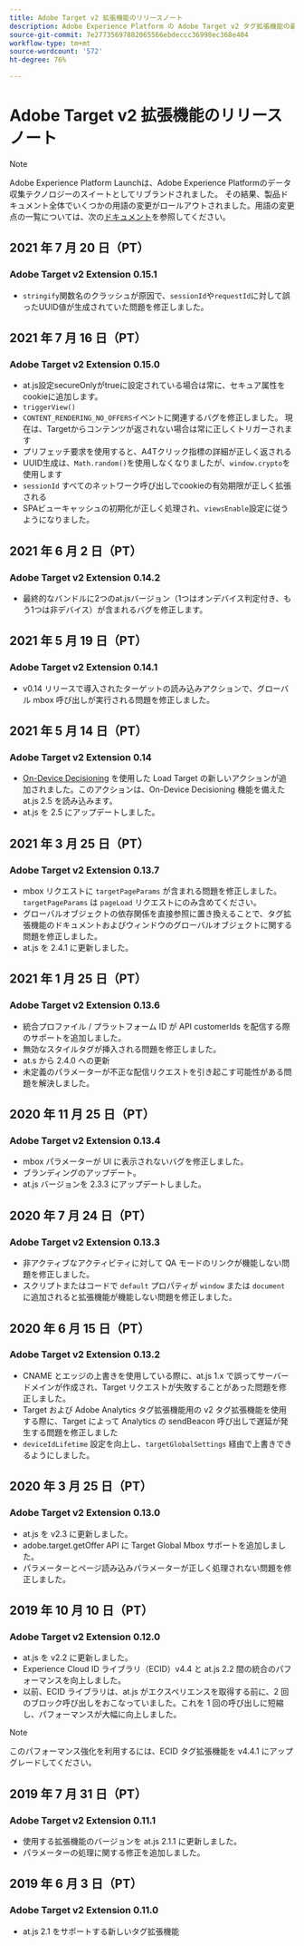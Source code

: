 ```yaml
---
title: Adobe Target v2 拡張機能のリリースノート
description: Adobe Experience Platform の Adobe Target v2 タグ拡張機能の最新リリースノートです。
source-git-commit: 7e27735697882065566ebdeccc36998ec368e404
workflow-type: tm+mt
source-wordcount: '572'
ht-degree: 76%

---
```


# Adobe Target v2 拡張機能のリリースノート

>[!NOTE]
>
>Adobe Experience Platform Launchは、Adobe Experience Platformのデータ収集テクノロジーのスイートとしてリブランドされました。 その結果、製品ドキュメント全体でいくつかの用語の変更がロールアウトされました。用語の変更点の一覧については、次の[ドキュメント](../../../term-updates.md)を参照してください。

## 2021 年 7 月 20 日（PT）

### Adobe Target v2 Extension 0.15.1

- `stringify`関数名のクラッシュが原因で、`sessionId`や`requestId`に対して誤ったUUID値が生成されていた問題を修正しました。

## 2021 年 7 月 16 日（PT）

### Adobe Target v2 Extension 0.15.0

- at.js設定secureOnlyがtrueに設定されている場合は常に、セキュア属性をcookieに追加します。
- `triggerView()`
- `CONTENT_RENDERING_NO_OFFERS`イベントに関連するバグを修正しました。 現在は、Targetからコンテンツが返されない場合は常に正しくトリガーされます
- プリフェッチ要求を使用すると、A4Tクリック指標の詳細が正しく返される
- UUID生成は、`Math.random()`を使用しなくなりましたが、`window.crypto`を使用します
- `sessionId` すべてのネットワーク呼び出しでcookieの有効期限が正しく拡張される
- SPAビューキャッシュの初期化が正しく処理され、`viewsEnable`設定に従うようになりました。

## 2021 年 6 月 2 日（PT）

### Adobe Target v2 Extension 0.14.2

- 最終的なバンドルに2つのat.jsバージョン（1つはオンデバイス判定付き、もう1つは非デバイス）が含まれるバグを修正します。

## 2021 年 5 月 19 日（PT）

### Adobe Target v2 Extension 0.14.1

- v0.14 リリースで導入されたターゲットの読み込みアクションで、グローバル mbox 呼び出しが実行される問題を修正しました。

## 2021 年 5 月 14 日（PT）

### Adobe Target v2 Extension 0.14

- [On-Device Decisioning](./overview.md#load-target-with-on-device-decisioning) を使用した Load Target の新しいアクションが追加されました。このアクションは、On-Device Decisioning 機能を備えた at.js 2.5 を読み込みます。
- at.js を 2.5 にアップデートしました。


## 2021 年 3 月 25 日（PT）

### Adobe Target v2 Extension 0.13.7

- mbox リクエストに `targetPageParams` が含まれる問題を修正しました。 `targetPageParams` は `pageLoad` リクエストにのみ含めてください。
- グローバルオブジェクトの依存関係を直接参照に置き換えることで、タグ拡張機能のドキュメントおよびウィンドウのグローバルオブジェクトに関する問題を修正しました。
- at.js を 2.4.1 に更新しました。

## 2021 年 1 月 25 日（PT）

### Adobe Target v2 Extension 0.13.6

- 統合プロファイル / プラットフォーム ID が API customerIds を配信する際のサポートを追加しました。
- 無効なスタイルタグが挿入される問題を修正しました。
- at.s から 2.4.0 への更新
- 未定義のパラメーターが不正な配信リクエストを引き起こす可能性がある問題を解決しました。

## 2020 年 11 月 25 日（PT）

### Adobe Target v2 Extension 0.13.4

- mbox パラメーターが UI に表示されないバグを修正しました。
- ブランディングのアップデート。
- at.js バージョンを 2.3.3 にアップデートしました。

## 2020 年 7 月 24 日（PT）

### Adobe Target v2 Extension 0.13.3

- 非アクティブなアクティビティに対して QA モードのリンクが機能しない問題を修正しました。
- スクリプトまたはコードで `default` プロパティが `window` または `document` に追加されると拡張機能が機能しない問題を修正しました。

## 2020 年 6 月 15 日（PT）

### Adobe Target v2 Extension 0.13.2

- CNAME とエッジの上書きを使用している際に、at.js 1.x で誤ってサーバードメインが作成され、Target リクエストが失敗することがあった問題を修正しました。
- Target および Adobe Analytics タグ拡張機能用の v2 タグ拡張機能を使用する際に、Target によって Analytics の sendBeacon 呼び出しで遅延が発生する問題を修正しました
- `deviceIdLifetime` 設定を向上し、`targetGlobalSettings` 経由で上書きできるようにしました。

## 2020 年 3 月 25 日（PT）

### Adobe Target v2 Extension 0.13.0

- at.js を v2.3 に更新しました。
- adobe.target.getOffer API に Target Global Mbox サポートを追加しました。
- パラメーターとページ読み込みパラメーターが正しく処理されない問題を修正しました。

## 2019 年 10 月 10 日（PT）

### Adobe Target v2 Extension 0.12.0

- at.js を v2.2 に更新しました。
- Experience Cloud ID ライブラリ（ECID）v4.4 と at.js 2.2 間の統合のパフォーマンスを向上しました。
- 以前、ECID ライブラリは、at.js がエクスペリエンスを取得する前に、2 回のブロック呼び出しをおこなっていました。これを 1 回の呼び出しに短縮し、パフォーマンスが大幅に向上しました。

>[!NOTE]
>このパフォーマンス強化を利用するには、ECID タグ拡張機能を v4.4.1 にアップグレードしてください。

## 2019 年 7 月 31 日（PT）

### Adobe Target v2 Extension 0.11.1

- 使用する拡張機能のバージョンを at.js 2.1.1 に更新しました。
- パラメーターの処理に関する修正を追加しました。

## 2019 年 6 月 3 日（PT）

### Adobe Target v2 Extension 0.11.0

- at.js 2.1 をサポートする新しいタグ拡張機能
